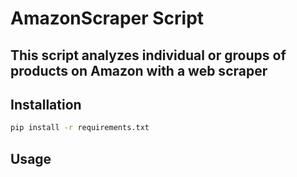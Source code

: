 # AmazonScraper Script
## This script analyzes individual or groups of products on Amazon with a web scraper

## Installation

```bash
pip install -r requirements.txt
```

## Usage
